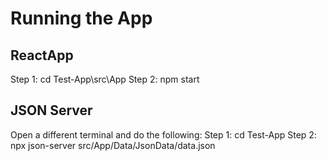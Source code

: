 # Running the App

## ReactApp
Step 1: cd Test-App\src\App
Step 2: npm start

## JSON Server
Open a different terminal and do the following:
Step 1: cd Test-App
Step 2: npx json-server src/App/Data/JsonData/data.json